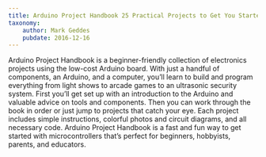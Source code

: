 ```yaml
---
title: Arduino Project Handbook 25 Practical Projects to Get You Started
taxonomy:
	author: Mark Geddes
	pubdate: 2016-12-16
---
```

Arduino Project Handbook is a beginner-friendly collection of electronics projects using the low-cost Arduino board. With just a handful of components, an ­Arduino, and a computer, you’ll learn to build and program everything from light shows to arcade games to an ultrasonic security system. First you’ll get set up with an introduction to the Arduino and valuable advice on tools and components. Then you can work through the book in order or just jump to projects that catch your eye. Each project includes simple instructions, colorful photos and ­circuit diagrams, and all necessary code. Arduino Project Handbook is a fast and fun way to get started with micro­controllers that’s perfect for beginners, hobbyists, parents, and educators.